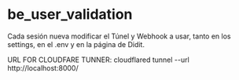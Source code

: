 ﻿# be_user_validation


Cada sesión nueva modificar el Túnel y Webhook a usar, tanto en los settings,  en el .env y en la página de Didit.


URL FOR CLOUDFARE TUNNER: cloudflared tunnel --url http://localhost:8000/